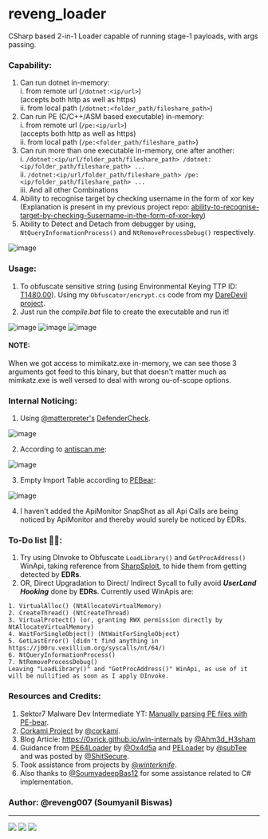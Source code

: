 # reveng_loader
CSharp based 2-in-1 Loader capable of running stage-1 payloads, with args passing.

### Capability:
1. Can run dotnet in-memory:\
  i. from remote url (`/dotnet:<ip/url>`)\
  (accepts both http as well as https)\
  ii. from local path (`/dotnet:<folder_path/fileshare_path>`)
2. Can run PE (C/C++/ASM based executable) in-memory:\
  i. from remote url (`/pe:<ip/url>`)\
  (accepts both http as well as https)\
  ii. from local path (`/pe:<folder_path/fileshare_path>`)
3. Can run more than one executable in-memory, one after another:\
  i. `/dotnet:<ip/url/folder_path/fileshare_path> /dotnet:<ip/folder_path/fileshare_path> ...`\
  ii. `/dotnet:<ip/url/folder_path/fileshare_path> /pe:<ip/folder_path/fileshare_path> ...`\
  iii. And all other Combinations
4. Ability to recognise target by checking username in the form of xor key (Explanation is present in my previous project repo: [ability-to-recognise-target-by-checking-5username-in-the-form-of-xor-key](https://github.com/reveng007/DareDevil/#ability-to-recognise-target-by-checking-username-in-the-form-of-xor-key))
5. Ability to Detect and Detach from debugger by using, `NtQueryInformationProcess()` and `NtRemoveProcessDebug()` respectively.

![image](https://github.com/reveng007/reveng_loader/blob/main/img/helpMenu.PNG?raw=true)

### Usage:
1. To obfuscate sensitive string (using Environmental Keying TTP ID: [T1480.00](https://attack.mitre.org/techniques/T1480/001/)). Using my `Obfuscator/encrypt.cs` code from my [DareDevil project](https://github.com/reveng007/DareDevil/).
2. Just run the _compile.bat_ file to create the executable and run it!

![image](https://github.com/reveng007/reveng_loader/blob/main/img/demo1.PNG?raw=true)
![image](https://github.com/reveng007/reveng_loader/blob/main/img/demo2.PNG?raw=true)
![image](https://github.com/reveng007/reveng_loader/blob/main/img/demo3.PNG?raw=true)

#### NOTE:
When we got access to mimikatz.exe in-memory, we can see those 3 arguments got feed to this binary, but that doesn't matter much as mimkatz.exe is well versed to deal with wrong ou-of-scope options.

### Internal Noticing:

1. Using [@matterpreter's](https://twitter.com/matterpreter) [DefenderCheck](https://github.com/matterpreter/DefenderCheck).

![image](https://github.com/reveng007/reveng_loader/blob/main/img/DefenderCheck.png?raw=true)

2. According to [antiscan.me](https://antiscan.me/):

![image](https://github.com/reveng007/reveng_loader/blob/main/img/AntiScan.png?raw=true)

3. Empty Import Table according to [PEBear](https://github.com/hasherezade/pe-bear-releases):

![image](https://github.com/reveng007/reveng_loader/blob/main/img/No_imports.png?raw=true)

4. I haven't added the ApiMonitor SnapShot as all Api Calls are being noticed by ApiMonitor and thereby would surely be noticed by EDRs.

### To-Do list 👨‍🔧:
1. Try using DInvoke to Obfuscate `LoadLibrary()` and `GetProcAddress()` WinApi, taking reference from [SharpSploit](https://github.com/cobbr/SharpSploit/blob/master/SharpSploit/Execution/DynamicInvoke/Native.cs), to hide them from getting detected by **EDRs**.
2. OR, Direct Upgradation to Direct/ Indirect Sycall to fully avoid ***UserLand Hooking*** done by **EDRs**. Currently used WinApis are:
```
1. VirtualAlloc() (NtAllocateVirtualMemory)
2. CreateThread() (NtCreateThread)
3. VirtualProtect() (or, granting RWX permission directly by NtAllocateVirtualMemory)
4. WaitForSingleObject() (NtWaitForSingleObject)
5. GetLastError() (didn't find anything in https://j00ru.vexillium.org/syscalls/nt/64/)
6. NtQueryInformationProcess()
7. NtRemoveProcessDebug()
Leaving "LoadLibrary()" and "GetProcAddress()" WinApi, as use of it will be nullified as soon as I apply DInvoke.
```

### Resources and Credits:
1. Sektor7 Malware Dev Intermediate YT: [Manually parsing PE files with PE-bear](https://www.youtube.com/watch?v=ZLAYdGxN0IQ&t=1137s).
2. [Corkami Project](https://raw.githubusercontent.com/corkami/pics/master/binary/pe101/pe101-64.png) by [@corkami](https://twitter.com/corkami).
3. Blog Article: https://0xrick.github.io/win-internals by [@Ahm3d_H3sham](https://twitter.com/ahm3d_h3sham)
4. Guidance from [PE64Loader](https://github.com/winsecurity/Offensive-C-Sharp/tree/main/Code%20Injections/PE64Loader) by [@Ox4d5a](https://twitter.com/Ox4d5a) and [PELoader](https://github.com/S3cur3Th1sSh1t/Creds/blob/master/Csharp/PEloader.cs) by [@subTee](https://twitter.com/subTee) and was posted by [@ShitSecure](https://twitter.com/ShitSecure).
5. Took assistance from projects by [@_winterknife_](https://twitter.com/_winterknife_).
5. Also thanks to [@SoumyadeepBas12](https://twitter.com/SoumyadeepBas12) for some assistance related to C# implementation.

### Author: @reveng007 (Soumyanil Biswas)
---
[![](https://img.shields.io/badge/Twitter-@reveng007-1DA1F2?style=flat-square&logo=twitter&logoColor=white)](https://twitter.com/reveng007)
[![](https://img.shields.io/badge/LinkedIn-@SoumyanilBiswas-0077B5?style=flat-square&logo=linkedin&logoColor=white)](https://www.linkedin.com/in/soumyanil-biswas/)
[![](https://img.shields.io/badge/Github-@reveng007-0077B5?style=flat-square&logo=github&logoColor=black)](https://github.com/reveng007/)
